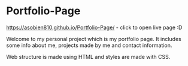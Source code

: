 # Portfolio-Page
https://asobien810.github.io/Portfolio-Page/ - click to open live page :D

Welcome to my personal project which is my portfolio page. It includes some info about me, projects made by me and contact information. 

Web structure is made using HTML and styles are made with CSS.
